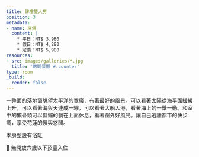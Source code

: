 ```yaml
---
title: 肆樓雙人房
position: 3
metadata:
- name: 房價
  content: |
    * 平日：NT$ 3,980
    * 假日：NT$ 4,280
    * 定價：NT$ 5,980
resources:
- src: images/galleries/*.jpg
  title: '房間景觀 #:counter'
type: room
_build:
  render: false
---
```


一整面的落地窗眺望太平洋的寬廣，有著最好的風景。可以看著太陽從海平面緩緩上升，可以看著海與天連成一線，可以看著大船入港，看著海上的一舉一動。和室中的懶骨頭可以慵懶的躺在上面休息，看著窗外好風光。讓自己逃離都市的快步調，享受花蓮的慢與悠閒。

本房型設有浴缸

🚫 無開放六歲以下孩童入住

